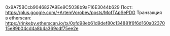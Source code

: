 0x9A75BCcb9046827A9Ee9C5038b9aF16E3044b629
Пост: https://plus.google.com/+ArtemVorobev/posts/MofTApSePDG
Транзакция в etherscan: https://rinkeby.etherscan.io/tx/0xfd98eb61d9def80c134881f6f6d160a0237015e89b04cd4a8b4a369cdf75ee2e